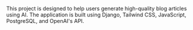
This project is designed to help users generate high-quality blog articles using AI. The application is built using Django, Tailwind CSS, JavaScript, PostgreSQL, and OpenAI's API.
